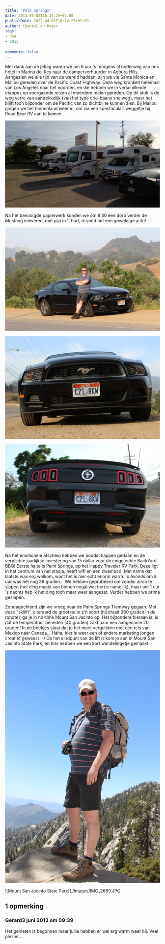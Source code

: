 ```yaml
---
title: "Palm Springs"
date: 2013-06-02T16:14:25+02:00
publishDate: 2022-04-01T16:14:25+02:00
author: Chantal en Roger
tags:
- USA
- 2013

comments: false
---
```


Met dank aan de jetlag waren we om 6 uur 's morgens al onderweg van ons hotel in Marina del Rey naar de camperverhuurder in Agoura Hills. Aangezien we alle tijd van de wereld hadden, zijn we via Santa Monica en Malibu gereden over de Pacific Coast Highway. Deze weg kronkelt helemaal van Los Angeles naar het noorden, en die hebben we in verschillende etappes op voorgaande reizen al meerdere malen gereden. Op dit stuk is de weg verre van aantrekkelijk (van het type drie-baans snelweg), maar het blijft toch bijzonder om de Pacific van zo dichtbij te kunnen zien. Bij Malibu gingen we het binnenland weer in, om via een spectaculair weggetje bij Road Bear RV aan te komen.

![Road Bear](./images/WP_20130601_007.jpg)

Na het benodigde papierwerk konden we om 8.30 een dorp verder de Mustang inleveren, met pijn in 't hart, ik vond het een geweldige auto!

![Mustang](./images/IMG_2639.JPG)

![Mustang](./images/IMG_2642.JPG)

![Mustang](./images/IMG_2649.JPG)

Na het emotionele afscheid hebben we boodschappen gedaan en de verplichte jaarlijkse investering van 15 dollar voor de enige echte BackYard BBQ! Eerste halte is Palm Springs, op het Happy Traveler RV Park. Deze ligt in het centrum van het stadje, heeft wifi en een zwembad. Met name dat laatste was erg welkom, want het is hier echt enorm warm. 's Avonds om 8 uur was het nog 38 graden... We hebben geprobeerd om zonder airco te slapen (het ding maakt van binnen nogal wat herrie namelijk), maar om 1 uur 's nachts heb ik het ding toch maar weer aangezet. Verder hebben we prima geslapen.

Zondagochtend zijn we vroeg naar de Palm Springs Tramway gegaan. Met deze "skilift", uiteraard de grootste in z'n soort (hij draait 360 graden in de rondte), ga je in no-time Mount San Jacinto op. Het bijzondere hieraan is, is dat de temperatuur beneden (40 graden) zakt naar een aangename 20 graden! In de boekjes staat dat je het moet vergelijken met een reis van Mexico naar Canada... Haha, hier is weer een of andere marketing jongen creatief geweest :-) Op het eindpunt van de lift is kom je aan in Mount San Jacinto State Park, en hier hebben we een kort wandelingetje gemaakt.

![Mount San Jacinto State Park](./images/IMG_2666.JPG)

![Mount San Jacinto State Park](./images/IMG_2669.JPG

## 1 opmerking

### Gerard3 juni 2013 om 09:39

Het genieten is begonnen maar jullie hebben er wel erg warm weer bij. Veel plezier....
